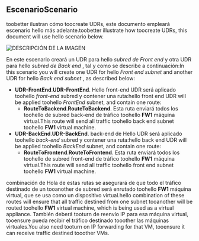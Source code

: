 ## <a name="scenario"></a><span data-ttu-id="28ce2-101">Escenario</span><span class="sxs-lookup"><span data-stu-id="28ce2-101">Scenario</span></span>
<span data-ttu-id="28ce2-102">toobetter ilustran cómo toocreate UDRs, este documento empleará escenario hello más adelante.</span><span class="sxs-lookup"><span data-stu-id="28ce2-102">toobetter illustrate how toocreate UDRs, this document will use hello scenario below.</span></span>

![DESCRIPCIÓN DE LA IMAGEN](./media/virtual-network-create-udr-scenario-include/figure1.png)

<span data-ttu-id="28ce2-104">En este escenario creará un UDR para hello *subred de Front end* y otra UDR para hello *subred de Back end* , tal y como se describe a continuación:</span><span class="sxs-lookup"><span data-stu-id="28ce2-104">In this scenario you will create one UDR for hello *Front end subnet* and another UDR for hello *Back end subnet* , as described below:</span></span> 

* <span data-ttu-id="28ce2-105">**UDR-FrontEnd**.</span><span class="sxs-lookup"><span data-stu-id="28ce2-105">**UDR-FrontEnd**.</span></span> <span data-ttu-id="28ce2-106">Hello front-end UDR será aplicado toohello *front-end* subred y contener una ruta:</span><span class="sxs-lookup"><span data-stu-id="28ce2-106">hello front end UDR will be applied toohello *FrontEnd* subnet, and contain one route:</span></span>    
  * <span data-ttu-id="28ce2-107">**RouteToBackend**.</span><span class="sxs-lookup"><span data-stu-id="28ce2-107">**RouteToBackend**.</span></span> <span data-ttu-id="28ce2-108">Esta ruta enviará todos los toohello de subred back-end de tráfico toohello **FW1** máquina virtual.</span><span class="sxs-lookup"><span data-stu-id="28ce2-108">This route will send all traffic toohello back end subnet toohello **FW1** virtual machine.</span></span>
* <span data-ttu-id="28ce2-109">**UDR-BackEnd**.</span><span class="sxs-lookup"><span data-stu-id="28ce2-109">**UDR-BackEnd**.</span></span> <span data-ttu-id="28ce2-110">back-end de Hello UDR será aplicado toohello *back-end* subred y contener una ruta:</span><span class="sxs-lookup"><span data-stu-id="28ce2-110">hello back end UDR will be applied toohello *BackEnd* subnet, and contain one route:</span></span>    
  * <span data-ttu-id="28ce2-111">**RouteToFrontend**.</span><span class="sxs-lookup"><span data-stu-id="28ce2-111">**RouteToFrontend**.</span></span> <span data-ttu-id="28ce2-112">Esta ruta enviará todos los toohello de subred front-end de tráfico toohello **FW1** máquina virtual.</span><span class="sxs-lookup"><span data-stu-id="28ce2-112">This route will send all traffic toohello front end subnet toohello **FW1** virtual machine.</span></span>

<span data-ttu-id="28ce2-113">combinación de Hola de estas rutas se asegurará de que todo el tráfico destinado de un tooanother de subred será enrutado toohello **FW1** máquina virtual, que se usa como un dispositivo virtual.</span><span class="sxs-lookup"><span data-stu-id="28ce2-113">hello combination of these routes will ensure that all traffic destined from one subnet tooanother will be routed toohello **FW1** virtual machine, which is being used as a virtual appliance.</span></span> <span data-ttu-id="28ce2-114">También deberá tooturn de reenvío IP para esa máquina virtual, tooensure pueda recibir el tráfico destinado tooother las máquinas virtuales.</span><span class="sxs-lookup"><span data-stu-id="28ce2-114">You also need tooturn on IP forwarding for that VM, tooensure it can receive traffic destined tooother VMs.</span></span>

